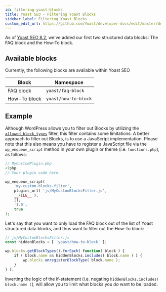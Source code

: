 ```yaml
---
id: filtering-yoast-blocks
title: Yoast SEO - Filtering Yoast Blocks
sidebar_label: Filtering Yoast Blocks
custom_edit_url: https://github.com/Yoast/developer-docs/edit/master/docs/customization/yoast-seo/filtering-yoast-blocks
---
```

As of [Yoast SEO 8.2](https://yoast.com/yoast-seo-8-2/), we've added our first two structured data blocks: The FAQ block and the How-To block.

## Available blocks

Currently, the following blocks are available within Yoast SEO

| Block | Namespace |
| ----- | --------- |
| FAQ block| `yoast/faq-block` |
| How-To block| `yoast/how-to-block` |

## Example
Although WordPress allows you to filter out Blocks by utilizing the [`allowed_block_types`](https://developer.wordpress.org/reference/hooks/allowed_block_types/) filter, this filter contains some limitations.
A better approach to filter out Blocks, is to use a JavaScript implementation. Please note that this also means you have to register a JavaScript file via the `wp_enqueue_script` method in your own plugin or theme (i.e. `functions.php`), as follows:

```php
// MyCustomPlugin.php
<?php
// Your plugin code here.

wp_enqueue_script( 
	'my-custom-blocks-filter', 
	plugins_url( 'js/MyCustomBlocksFilter.js', 
	__FILE__ ), 
	[], 
	'1.0', 
	true 
);
```

Let's say that you want to only load the FAQ block out of the list of Yoast structured data blocks, and thus want to filter out the How-To block:

```js
// js/MyCustomBlocksFilter.js
const hiddenBlocks = [ 'yoast/how-to-block' ];

wp.blocks.getBlockTypes().forEach( function( block ) {
	if ( block.name && hiddenBlocks.includes( block.name ) ) {
		wp.blocks.unregisterBlockType( block.name );
	}
} );
```

Inverting the logic of the if-statement (i.e. negating `hiddenBlocks.includes( block.name )`), will allow you to limit what blocks you _do_ want to be loaded.

